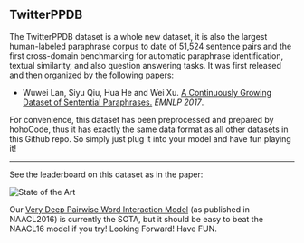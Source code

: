 TwitterPPDB
------

The TwitterPPDB dataset is a whole new dataset, it is also the largest human-labeled paraphrase corpus  to date of 51,524 sentence pairs and the first cross-domain benchmarking for automatic paraphrase identification, textual similarity, and also question answering tasks. It was first released and then organized by the following papers:

+  Wuwei Lan, Siyu Qiu, Hua He and Wei Xu. [A Continuously Growing Dataset of Sentential Paraphrases.](https://arxiv.org/pdf/1708.00391.pdf) *EMNLP 2017*.

For convenience, this dataset has been preprocessed and prepared by hohoCode, thus it has exactly the same data format as all other datasets in this Github repo. So simply just plug it into your model and have fun playing it!

-------


See the leaderboard on this dataset as in the paper:

![State of the Art](https://raw.githubusercontent.com/castorini/data/master/twitterPPDB/TwitterPPDBSOTA.png)

Our [Very Deep Pairwise Word Interaction Model](https://github.com/castorini/VDPWI-NN-Torch) (as published in NAACL2016) is currently the SOTA, but it should be easy to beat the NAACL16 model if you try! Looking Forward! Have FUN. 
